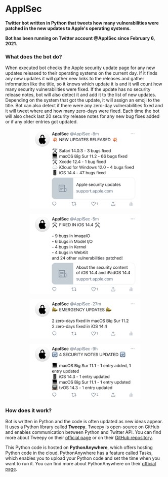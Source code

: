 # ApplSec
**Twitter bot written in Python that tweets how many vulnerabilities were patched in the new updates to Apple's operating systems.**

**Bot has been running on Twitter account @ApplSec since February 6, 2021.**

### What does the bot do?
When executed bot checks the Apple security update page for any new updates released to their operating systems on the current day. If it finds any new updates it will gather new links to the releases and gather information like the title, so it knows which update it is and it will count how many security vulnerabilities were fixed. If the update has no security release notes, bot will also detect it and add it to the list of new updates. Depending on the system that got the update, it will assign an emoji to the title. Bot can also detect if there were any zero-day vulnerabilities fixed and it will tweet where and how many zero-days were fixed. Each time the bot will also check last 20 security release notes for any new bug fixes added or if any older entries got updated.

<p align="center"><img src="images/image1.jpg" width=350><p>
<p align="center"><img src="images/image2.jpg" width=350><p>
<p align="center"><img src="images/image3.jpg" width=350><p>
<p align="center"><img src="images/image4.jpg" width=350><p>

### How does it work?
Bot is written in Python and the code is often updated as new ideas appear. It uses a Python library called __Tweepy__. Tweepy is open-source on GitHub and enables communication between Python and Twitter API. You can find more about Tweepy on their [official page](https://www.tweepy.org/) or on their [GitHub repository](https://github.com/tweepy/tweepy).

This Python code is hosted on __PythonAnywhere__, which offers hosting Python code in the cloud. PythonAnywhere has a feature called Tasks, which enables you to upload your Python code and set the time when you want to run it. You can find more about PythonAnywhere on their [official page](https://www.pythonanywhere.com/).
